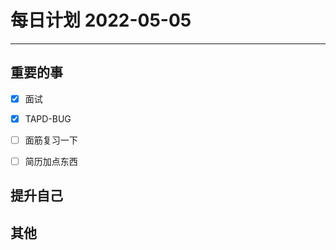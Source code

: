 #  每日计划 2022-05-05
---
## 重要的事
- [x]  面试
- [x]  TAPD-BUG
- [ ]  面筋复习一下
- [ ] 简历加点东西



## 提升自己

  



## 其他








